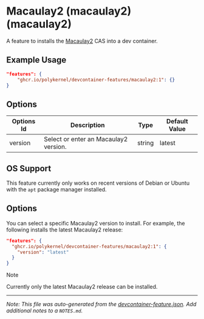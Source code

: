 
# Macaulay2 (macaulay2) (macaulay2)

A feature to installs the [Macaulay2](http://macaulay2.com/) CAS into a dev container.

## Example Usage

```json
"features": {
    "ghcr.io/polykernel/devcontainer-features/macaulay2:1": {}
}
```

## Options

| Options Id | Description | Type | Default Value |
|-----|-----|-----|-----|
| version | Select or enter an Macaulay2 version. | string | latest |

## OS Support

This feature currently only works on recent versions of Debian or Ubuntu with the `apt` package manager installed.

## Options

You can select a specific Macaulay2 version to install. For example, the following installs the latest Macaulay2 release:

```json
"features": {
  "ghcr.io/polykernel/devcontainer-features/macaulay2:1": {
    "version": "latest"
  }
}
```

> [!NOTE]
> Currently only the latest Macaulay2 release can be installed.


---

_Note: This file was auto-generated from the [devcontainer-feature.json](https://github.com/polykernel/devcontainer-features/blob/main/src/macaulay2/devcontainer-feature.json).  Add additional notes to a `NOTES.md`._
